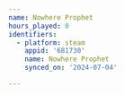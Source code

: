 ```yaml
---
name: Nowhere Prophet
hours_played: 0
identifiers:
  - platform: steam
    appid: '681730'
    name: Nowhere Prophet
    synced_on: '2024-07-04'

---
```

